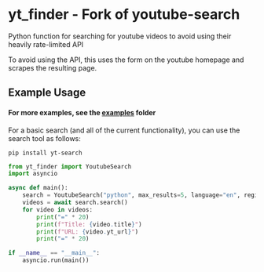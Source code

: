 # yt_finder - Fork of youtube-search

Python function for searching for youtube videos to avoid using their heavily rate-limited API

To avoid using the API, this uses the form on the youtube homepage and scrapes the resulting page.

## Example Usage

#### For more examples, see the [examples](examples) folder

For a basic search (and all of the current functionality), you can use the search tool as follows:

```pip install yt-search```

```python
from yt_finder import YoutubeSearch
import asyncio

async def main():
    search = YoutubeSearch("python", max_results=5, language="en", region="US")
    videos = await search.search()
    for video in videos:
        print("=" * 20)
        print(f"Title: {video.title}")
        print(f"URL: {video.yt_url}")
        print("=" * 20)

if __name__ == "__main__":
    asyncio.run(main())
```
